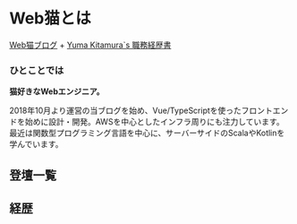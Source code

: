 # Web猫とは

[Web猫ブログ](https://webneko.dev/) + [Yuma Kitamura`s 職務経歴書](https://github.com/jiyuujin/Curriculum-Vitae)

### ひとことでは

**猫好きなWebエンジニア。**

2018年10月より運営の当ブログを始め、Vue/TypeScriptを使ったフロントエンドを始めに設計・開発。AWSを中心としたインフラ周りにも注力しています。最近は関数型プログラミング言語を中心に、サーバーサイドのScalaやKotlinを学んでいます。

## 登壇一覧

<SlideCard/>

## 経歴

<WorkTimeline/>
